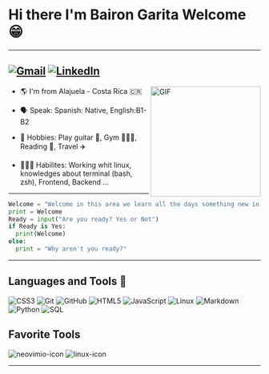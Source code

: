 # Hi there I'm Bairon Garita Welcome 😁
---
[![Gmail](https://img.shields.io/badge/-GMAIL-D14836?style=for-the-badge&logo=gmail&logoColor=white)](mailto:ingbairongarita@gmail.com)
[![LinkedIn](https://img.shields.io/badge/-LINKEDIN-0077B5?style=for-the-badge&logo=linkedin&logoColor=white)](https://www.linkedin.com/in/bairon-garita-ballestero-a25206271/)
---
<img align="right" alt="GIF" height="220px" src="https://user-images.githubusercontent.com/129570629/229588772-4e43ab54-df1f-4f32-9f7a-e4fa8a51c467.png"/>



- 🌎 I'm from Alajuela - Costa Rica 🇨🇷

- 🗣️ Speak: Spanish: Native, English:B1-B2

- 🎯 Hobbies: Play guitar 🎸, Gym 🏋🏻‍♂️, Reading 📖, Travel ✈️
- 👨🏻‍💻 Habilites: Working whit linux, knowledges about terminal (bash, zsh), Frontend, Backend ...

---

```python
Welcome = "Welcome in this area we learn all the days something new in the amazing world about the technology"
print = Welcome
Ready = input("Are you ready? Yes or Not")
if Ready is Yes:
  print(Welcome)
else:
  print = "Why aren't you ready?"
```
---

## Languages and Tools 🧰
![CSS3](https://img.shields.io/badge/-CSS3-%231572B6?style=flat-square&logo=css3)
![Git](https://img.shields.io/badge/-Git-%23F05032?style=flat-square&logo=git&logoColor=%23ffffff)
![GitHub](https://img.shields.io/badge/-GitHub-181717?style=flat-square&logo=github)
![HTML5](https://img.shields.io/badge/-HTML5-%23E44D27?style=flat-square&logo=html5&logoColor=ffffff)
![JavaScript](https://img.shields.io/badge/-JavaScript-%23F7DF1C?style=flat-square&logo=javascript&logoColor=000000&labelColor=%23F7DF1C&color=%23FFCE5A)
![Linux](https://img.shields.io/badge/-Linux-222222?style=flat&logo=linux&logoColor=FCC624)
![Markdown](https://img.shields.io/badge/-Markdown-000000?style=flat-square&logo=markdown)
![Python](http://img.shields.io/badge/-Python-3776AB?style=flat-square&logo=python&logoColor=ffffff)
![SQL](https://img.shields.io/badge/-SQL-000000?style=flat&logo=postgresql)

## Favorite Tools

![neovimio-icon](https://user-images.githubusercontent.com/129570629/229579056-dd87a2ef-a91b-424f-9e51-5d46d83abbfd.svg)
![linux-icon](https://user-images.githubusercontent.com/129570629/229579530-a2dbecfb-0715-449c-8ceb-24d9548e51a7.svg)

---

